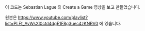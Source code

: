 이 코드는 Sebastian Lague 의 Create a Game 영상을 보고 만들었습니다.

원본은 https://www.youtube.com/playlist?list=PLFt_AvWsXl0ctd4dgE1F8g3uec4zKNRV0 에 있습니다.
